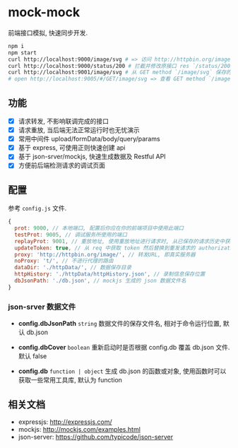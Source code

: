# mock-mock
前端接口模拟, 快速同步开发.

``` sh
npm i
npm start
curl http://localhost:9000/image/svg # => 访问 http://httpbin.org/image/svg
curl http://localhost:9000/status/200 # 拦截并修改原接口 res `/status/200`
curl http://localhost:9001/image/svg # 从 GET method `/image/svg` 保存的的信息中获取 response
# open http://localhost:9005/#/GET/image/svg => 查看 GET method `/image/svg` 接口的调试页面
``` 

## 功能
- [x] 请求转发, 不影响联调完成的接口
- [x] 请求重放, 当后端无法正常运行时也无忧演示
- [x] 常用中间件 upload/formData/body/query/params
- [x] 基于 express, 可使用正则快速创建 api
- [x] 基于 json-srver/mockjs, 快速生成数据及 Restful API
- [x] 方便前后端检测请求的调试页面

## 配置
参考 `config.js` 文件.

``` js
{
  prot: 9000, // 本地端口, 配置后你应在你的前端项目中使用此端口
  testProt: 9005, // 调试服务所使用的端口
  replayProt: 9001, // 重放地址, 使用重放地址进行请求时, 从已保存的请求历史中获取信息, 而不是从目标服务器获取
  updateToken: true, // 从 req 中获取 token 然后替换到重发请求的 authorization 上
  proxy: 'http://httpbin.org/image/', // 转发URL, 即真实服务器
  noProxy: 't/', // 不进行代理的路由
  dataDir: './httpData/', // 数据保存目录
  httpHistory: './httpData/httpHistory.json', // 录制信息保存位置
  dbJsonPath: './db.json', // mockjs 生成的 json 数据文件名
}
```

### json-srver 数据文件
- **config.dbJsonPath** `string`
  数据文件的保存文件名, 相对于命令运行位置, 默认 db.json
  
- **config.dbCover** `boolean`
  重新启动时是否根据 config.db 覆盖 db.json 文件. 默认 false
  
- **config.db** `function | object`
  生成 db.json 的函数或对象, 使用函数时可以获取一些常用工具库, 默认为 function

## 相关文档
- expressjs: http://expressjs.com/
- mockjs: http://mockjs.com/examples.html
- json-server: https://github.com/typicode/json-server
